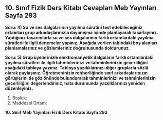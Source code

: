 ## 10. Sınıf Fizik Ders Kitabı Cevapları Meb Yayınları Sayfa 293

**Soru: 4) Su ve ses dalgalarının yayılma süratini test edebileceğiniz ortamları grup arkadaşlarınızla dayanışma içinde planlayarak tasarlayınız. Yaptığınız tasarımlarla su ve ses dalgalarının farklı ortamlardaki yayılma süratleri ile ilgili denemeler yapınız. Aşağıda verilen tablodaki boş alanları planlamalarınız ve gözlemleriniz doğrultusunda doldurunuz.**

**Soru: 5) Grup üyelerinizle elektromanyetik dalgaların farklı ortamlardaki yayılma süratleri ile ilgili tahminlerinizi ve tahminlerinizin geçerliliğini aşağıdaki tabloya yazınız. Tabloya yazdıklarınızı diğer gruplarla sözlü olarak paylaşınız. Öğretmeninizin rehberliğinde sınıf arkadaşlarınızın görüşlerini de göz önünde bulundurarak tahminlerinizi ve tahminlerinizin geçerliliğini değerlendiriniz, hata durumunda yazdıklarınızı yeniden düzenleyiniz.**

1. Boşluk:  
 2. Maddesel Ortam:

**10. Sınıf Meb Yayınları Fizik Ders Kitabı Sayfa 293**